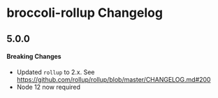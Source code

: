 # broccoli-rollup Changelog

## 5.0.0

#### Breaking Changes

- Updated `rollup` to 2.x. See https://github.com/rollup/rollup/blob/master/CHANGELOG.md#200
- Node 12 now required